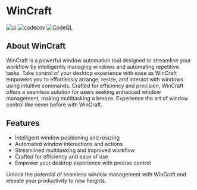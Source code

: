 # WinCraft

[![ci](https://github.com/Onimuru/WinCraft/actions/workflows/continuous-integration.yml/badge.svg)](https://github.com/Onimuru/WinCraft/actions/workflows/continuous-integration.yml)
[![codecov](https://codecov.io/gh/Onimuru/WinCraft/branch/main/graph/badge.svg)](https://codecov.io/gh/Onimuru/WinCraft)
[![CodeQL](https://github.com/Onimuru/WinCraft/actions/workflows/codeql.yml/badge.svg)](https://github.com/Onimuru/WinCraft/actions/workflows/codeql.yml)

## About WinCraft

WinCraft is a powerful window automation tool designed to streamline your workflow by intelligently managing windows and automating repetitive tasks. Take control of your desktop experience with ease as WinCraft empowers you to effortlessly arrange, resize, and interact with windows using intuitive commands. Crafted for efficiency and precision, WinCraft offers a seamless solution for users seeking enhanced window management, making multitasking a breeze. Experience the art of window control like never before with WinCraft.

## Features

 - Intelligent window positioning and resizing
 - Automated window interactions and actions
 - Streamlined multitasking and improved workflow
 - Crafted for efficiency and ease of use
 - Empower your desktop experience with precise control

Unlock the potential of seamless window management with WinCraft and elevate your productivity to new heights.
